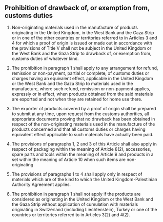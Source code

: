 ## Prohibition of drawback of, or exemption from, customs duties

1.	Non-originating materials used in the manufacture of products originating in the United Kingdom, in the West Bank and the Gaza Strip or in one of the other countries or territories referred to in Articles 3 and 4 for which a proof of origin is issued or made out in accordance with the provisions of Title V shall not be subject in the United Kingdom or the West Bank and the Gaza Strip to drawback of, or exemption from, customs duties of whatever kind.

2.	The prohibition in paragraph 1 shall apply to any arrangement for refund, remission or non-payment, partial or complete, of customs duties or charges having an equivalent effect, applicable in the United Kingdom or the West Bank and the Gaza Strip to materials used in the manufacture, where such refund, remission or non-payment applies, expressly or in effect, when products obtained from the said materials are exported and not when they are retained for home use there.

3.	The exporter of products covered by a proof of origin shall be prepared to submit at any time, upon request from the customs authorities, all appropriate documents proving that no drawback has been obtained in respect of the non-originating materials used in the manufacture of the products concerned and that all customs duties or charges having equivalent effect applicable to such materials have actually been paid.

4.	The provisions of paragraphs 1, 2 and 3 of this Article shall also apply in respect of packaging within the meaning of Article 8(2), accessories, spare parts and tools within the meaning of Article 9 and products in a set within the meaning of Article 10 when such items are non-originating.

5.	The provisions of paragraphs 1 to 4 shall apply only in respect of materials which are of the kind to which the United Kingdom-Palestinian Authority Agreement applies. 

6.	The prohibition in paragraph 1 shall not apply if the products are considered as originating in the United Kingdom or the West Bank and the Gaza Strip without application of cumulation with materials originating in Switzerland (including Liechtenstein), Turkey or one of the countries or territories referred to in Articles 3(2) and 4(2).
